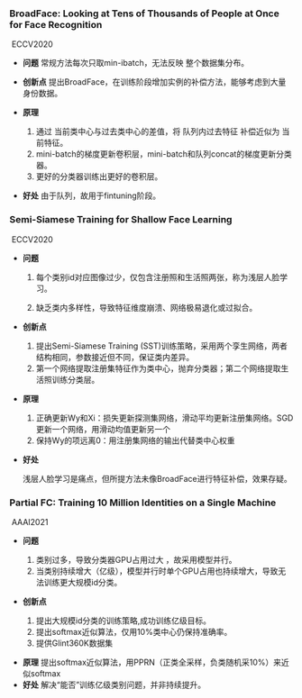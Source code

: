 ### BroadFace: Looking at Tens of Thousands of People at Once for Face Recognition

​	ECCV2020   

- **问题** 
  常规方法每次只取min-ibatch，无法反映 整个数据集分布。

- **创新点**
  提出BroadFace，在训练阶段增加实例的补偿方法，能够考虑到大量身份数据。
- **原理**
  1. 通过 当前类中心与过去类中心的差值，将 队列内过去特征 补偿近似为 当前特征。
  2. mini-batch的梯度更新卷积层，mini-batch和队列concat的梯度更新分类器。
  3. 更好的分类器训练出更好的卷积层。

- **好处**
  由于队列，故用于fintuning阶段。

### Semi-Siamese Training for Shallow Face Learning

​	ECCV2020  

- **问题**

  1. 每个类别id对应图像过少，仅包含注册照和生活照两张，称为浅层人脸学习。

  2. 缺乏类内多样性，导致特征维度崩溃、网络极易退化或过拟合。

- **创新点**

  1. 提出Semi-Siamese Training (SST)训练策略，采用两个孪生网络，两者结构相同，参数接近但不同，保证类内差异。
  2. 第一个网络提取注册集特征作为类中心，抛弃分类器；第二个网络提取生活照训练分类层。

- **原理**

  1. 正确更新Wy和Xi：损失更新探测集网络，滑动平均更新注册集网络。SGD更新一个网络，用滑动均值更新另一个
  2. 保持Wy的项远离0：用注册集网络的输出代替类中心权重

- **好处**

  浅层人脸学习是痛点，但所提方法未像BroadFace进行特征补偿，效果存疑。

### Partial FC: Training 10 Million Identities on a Single Machine

​	AAAI2021

- **问题**
  1. 类别过多，导致分类器GPU占用过大 ，故采用模型并行。
  2. 当类别持续增大（亿级），模型并行时单个GPU占用也持续增大，导致无法训练更大规模id分类。

- **创新点**
  1. 提出大规模id分类的训练策略,成功训练亿级目标。
  2. 提出softmax近似算法，仅用10%类中心仍保持准确率。
  3. 提供Glint360K数据集

* **原理**
  提出softmax近似算法，用PPRN（正类全采样，负类随机采10%）来近似softmax
* **好处**
  解决“能否”训练亿级类别问题，并非持续提升。